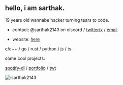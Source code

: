 ## hello, i am sarthak.

19 years old wannabe hacker turning tears to code.

- contact: @sarthak2143 on discord / [twitter/x](https://x.com/sarthak2143) / [email](mailto:sarthaktomar2143@gmail.com)

- website: [here](https://portfolio-sarthak2143s-projects.vercel.app/)

c/c++ / go / rust / python / js / ts

some cool projects:

[spotify-dl](https://github.com/Sarthak2143/spotify-dl) / [portfolio](https://github.com/Sarthak2143/portfolio) / [twt](https://github.com/Sarthak2143/twt)

![:sarthak2143](https://count.getloli.com/@:Sarthak2143)

